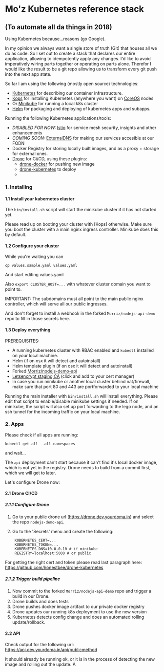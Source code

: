 # Mo'z Kubernetes reference stack
## (To automate all da things in 2018)

Using Kubernetes because...reasons (go Google).

In my opinion we always want a single store of truth (Git) that houses all we do as code.
So I set out to create a stack that declares our entire application, allowing to idempotently apply any changes.
I'd like to avoid imperatively wiring parts together or operating on parts alone.
Therefor I would like the result to be a git repo allowing us to transform every git push into the next app state.

So far I am using the following (mostly open source) technologies:
* [Kubernetes](https://github.com/kubernetes/kubernetes) for describing our container infrastructure.
* [Kops](https://github.com/kubernetes/kops) for installing Kubernetes (anywhere you want) on [CoreOS](https//coreos.com) nodes
* Or [Minikube](https://github.com/kubernetes/minikube) for running a local k8s cluster
* [Helm](https://github.com/kubernetes/helm) for packaging and deploying of kubernetes apps and subapps.

Running the following Kubernetes applications/tools:
* *DISABLED FOR NOW:* [Istio](https://github.com/istio/istio) for service mesh security, insights and other enhancements
* *COMING SOON:* [ExternalDNS](https://github.com/kubernetes-incubator/external-dns) for making our services accesible at our FQDN
* Docker Registry for storing locally built images, and as a proxy + storage for external ones.
* [Drone](https://github.com/drone/drone) for Ci/CD, using these plugins:
    * [drone-docker](https://github.com/drone-plugins/drone-docker) for pushing new image
    * [drone-kubernetes](https://github.com/honestbee/drone-kubernetes) to deploy
    *

### 1. Installing

#### 1.1 Install your kubernetes cluster

The `bin/install.sh` script will start the minikube cluster if it has not started yet.

Please read up on booting your cluster with [Kops] otherwise.
Make sure you boot the cluster with a main nginx ingress controller. Minikube does this by default.

#### 1.2 Configure your cluster

While you're waiting you can

    cp values.sample.yaml values.yaml

And start editing values.yaml

Also `export CLUSTER_HOST=...` with whatever cluster domain you want to point to.

IMPORTANT: The subdomains must all point to the main public nginx controller, which will serve all our public ingresses.

And don't forget to install a webhook in the forked `Morriz/nodejs-api-demo` repo to fill in those secrets here.

#### 1.3 Deploy everything

PREREQUISITES:
- A running kubernetes cluster with RBAC enabled and `kubectl` installed on your local machine.
- Helm (if on osx it will detect and autoinstall)
- Helm template plugin (if on osx it will detect and autoinstall)
- Forked [Morriz/nodejs-demo-api](https://github.com/Morriz/nodejs-demo-api)
- [Letsencrypt staging CA](https://letsencrypt.org/certs/fakelerootx1.pem) (click and add to your cert manager)
- In case you run minikube or another local cluster behind nat/firewall, make sure that port 80 and 443 are portforwarded to your local machine

Running the main installer with `bin/install.sh` will install everything. Please edit that script to enable/disable minikube settings if needed.
If on minikube, the script will also set up port forwarding to the lego node, and an ssh tunnel for the incoming traffic on your local machine.

### 2. Apps

Please check if all apps are running:

    kubectl get all --all-namespaces

and wait...

The `api` deployment can't start because it can't find it's local docker image, which is not yet in the registry.
Drone needs to build from a commit first, which we will get to later.

Let's configure Drone now:

#### 2.1 Drone CI/CD

##### 2.1.1 Configure Drone

1. Go to your public drone url (https://drone.dev.yourdoma.in) and select the repo `nodejs-demo-api`.
2. Go to the 'Secrets' menu and create the following:

        KUBERNETES_CERT=...
        KUBERNETES_TOKEN=...
        KUBERNETES_DNS=10.0.0.10 # if minikube
        REGISTRY=localhost:5000 # or public

For getting the right cert and token please read last paragraph here: https://github.com/honestbee/drone-kubernetes

##### 2.1.2 Trigger build pipeline

1. Now commit to the forked `Morriz/nodejs-api-demo` repo and trigger a build in our Drone.
2. Drone builds and does tests
3. Drone pushes docker image artifact to our private docker registry
4. Drone updates our running k8s deployment to use the new version
5. Kubernetes detects config change and does an automated rolling update/rollback.

#### 2.2 API

Check output for the following url: https://api.dev.yourdoma.in/api/publicmethod

It should already be running ok, or it is in the process of detecting the new image and rolling out the update.
Â
